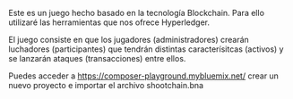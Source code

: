 Este es un juego hecho basado en la tecnología Blockchain. Para ello utilizaré las herramientas que nos ofrece Hyperledger.

El juego consiste en que los jugadores (administradores) crearán luchadores (participantes) que tendrán distintas caracterísitcas (activos) y se lanzarán ataques (transacciones) entre ellos.

Puedes acceder a https://composer-playground.mybluemix.net/ crear un nuevo proyecto e importar el archivo shootchain.bna
